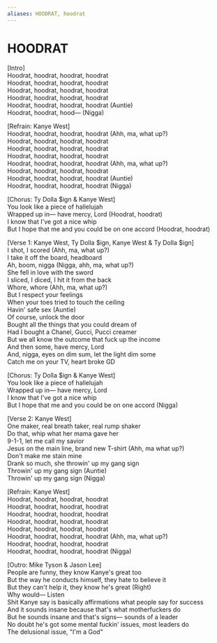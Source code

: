 ```yaml
---
aliases: HOODRAT, hoodrat
---
```


# HOODRAT

[Intro]  
Hoodrat, hoodrat, hoodrat, hoodrat  
Hoodrat, hoodrat, hoodrat, hoodrat  
Hoodrat, hoodrat, hoodrat, hoodrat  
Hoodrat, hoodrat, hoodrat, hoodrat  
Hoodrat, hoodrat, hoodrat, hoodrat (Auntie)  
Hoodrat, hoodrat, hood— (Nigga)  

[Refrain: Kanye West]  
Hoodrat, hoodrat, hoodrat, hoodrat (Ahh, ma, what up?)  
Hoodrat, hoodrat, hoodrat, hoodrat  
Hoodrat, hoodrat, hoodrat, hoodrat  
Hoodrat, hoodrat, hoodrat, hoodrat  
Hoodrat, hoodrat, hoodrat, hoodrat (Ahh, ma, what up?)  
Hoodrat, hoodrat, hoodrat, hoodrat  
Hoodrat, hoodrat, hoodrat, hoodrat (Auntie)  
Hoodrat, hoodrat, hoodrat, hoodrat (Nigga)  

[Chorus: Ty Dolla $ign & Kanye West]  
You look like a piece of hallelujah  
Wrapped up in— have mercy, Lord (Hoodrat, hoodrat)  
I know that I've got a nice whip  
But I hope that me and you could be on one accord (Hoodrat, hoodrat)  

[Verse 1: Kanye West, Ty Dolla $ign, Kanye West & Ty Dolla $ign]  
I shot, I scored (Ahh, ma, what up?)  
I take it off the board, headboard  
Ah, boom, nigga (Nigga, ahh, ma, what up?)  
She fell in love with the sword  
I sliced, I diced, I hit it from the back  
Whore, whore (Ahh, ma, what up?)  
But I respect your feelings  
When your toes tried to touch the ceiling  
Havin' safe sex (Auntie)  
Of course, unlock the door  
Bought all the things that you could dream of  
Had I bought a Chanеl, Gucci, Pucci creamer  
But we all know thе outcome that fuck up the income  
And then some, have mercy, Lord  
And, nigga, eyes on dim sum, let the light dim some  
Catch me on your TV, heart broke GD  

[Chorus: Ty Dolla $ign & Kanye West]  
You look like a piece of hallelujah  
Wrapped up in— have mercy, Lord  
I know that I've got a nice whip  
But I hope that me and you could be on one accord (Nigga)  

[Verse 2: Kanye West]  
One maker, real breath taker, real rump shaker  
Do that, whip what her mama gave her  
9-1-1, let me call my savior  
Jesus on the main line, brand new T-shirt (Ahh, ma what up?)  
Don't make me stain mine  
Drank so much, she throwin' up my gang sign  
Throwin' up my gang sign (Auntie)  
Throwin' up my gang sign (Nigga)  

[Refrain: Kanye West]  
Hoodrat, hoodrat, hoodrat, hoodrat  
Hoodrat, hoodrat, hoodrat, hoodrat  
Hoodrat, hoodrat, hoodrat, hoodrat  
Hoodrat, hoodrat, hoodrat, hoodrat  
Hoodrat, hoodrat, hoodrat, hoodrat  
Hoodrat, hoodrat, hoodrat, hoodrat (Ahh, ma, what up?)  
Hoodrat, hoodrat, hoodrat, hoodrat  
Hoodrat, hoodrat, hoodrat, hoodrat (Nigga)  

[Outro: Mike Tyson & Jason Lee]  
People are funny, they know Kanye's great too  
But the way he conducts himself, they hate to believe it  
But they can't help it, they know he's great (Right)  
Why would— Listen  
Shit Kanye say is basically affirmations what people say for success  
And it sounds insane because that's what motherfuckers do  
But he sounds insane and that's signs— sounds of a leader  
No doubt he's got some mental fuckin' issues, most leaders do  
The delusional issue, "I'm a God"
